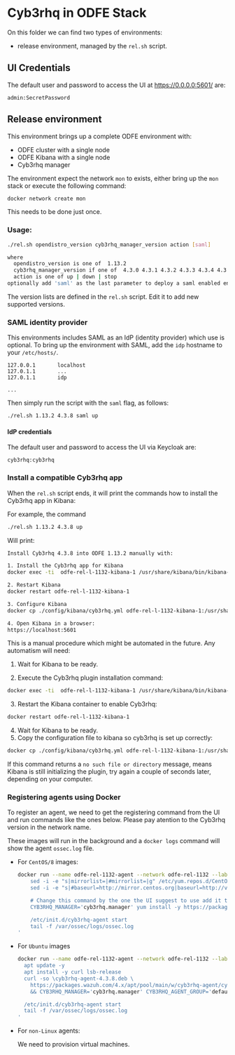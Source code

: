 # Cyb3rhq in ODFE Stack

On this folder we can find two types of environments:

 * release environment, managed by the `rel.sh` script.
 <!-- * prerelease environment managed by the `pre.sh` script. -->

##  UI Credentials

The default user and password to access the UI at https://0.0.0.0:5601/ are:

```
admin:SecretPassword
```

## Release environment

This environment brings up a complete ODFE environment with:
 - ODFE cluster with a single node
 - ODFE Kibana with a single node
 - Cyb3rhq manager

The environment expect the network `mon` to exists, either bring up the
`mon` stack or execute the following command:

```bash
docker network create mon
```

This needs to be done just once.

### Usage:

```bash
./rel.sh opendistro_version cyb3rhq_manager_version action [saml]

where
  opendistro_version is one of  1.13.2
  cyb3rhq_manager_version if one of  4.3.0 4.3.1 4.3.2 4.3.3 4.3.4 4.3.5 4.3.6 4.3.7 4.3.8
  action is one of up | down | stop
optionally add 'saml' as the last parameter to deploy a saml enabled environment
```

The version lists are defined in the `rel.sh` script. Edit it to add new
supported versions.

### SAML identity provider


This environments includes SAML as an IdP (identity provider) which use is optional.
To bring up the environment with SAML, add the `idp` hostname to your `/etc/hosts/`.

```apacheconf
127.0.0.1       localhost
127.0.1.1       ...
127.0.1.1       idp

...
```

Then simply run the script with the `saml` flag, as follows:

```bash
./rel.sh 1.13.2 4.3.8 saml up
```
####  IdP credentials

The default user and password to access the UI via Keycloak are:

```
cyb3rhq:cyb3rhq
```

### Install a compatible Cyb3rhq app

When the `rel.sh` script ends, it will print the commands how to install the 
Cyb3rhq app in Kibana:

For example, the command

```bash
./rel.sh 1.13.2 4.3.8 up
```

Will print:

```bash
Install Cyb3rhq 4.3.8 into ODFE 1.13.2 manually with:

1. Install the Cyb3rhq app for Kibana
docker exec -ti  odfe-rel-l-1132-kibana-1 /usr/share/kibana/bin/kibana-plugin install https://packages.wazuh.com/4.x/ui/kibana/cyb3rhq_kibana-4.3.8_7.10.2-1.zip

2. Restart Kibana
docker restart odfe-rel-l-1132-kibana-1

3. Configure Kibana
docker cp ./config/kibana/cyb3rhq.yml odfe-rel-l-1132-kibana-1:/usr/share/kibana/data/cyb3rhq/config/

4. Open Kibana in a browser:
https://localhost:5601
```

This is a manual procedure which might be automated in the future. Any 
automatism will need:

1. Wait for Kibana to be ready.

2. Execute the Cyb3rhq plugin installation command:

```bash
docker exec -ti  odfe-rel-l-1132-kibana-1 /usr/share/kibana/bin/kibana-plugin install https://packages.wazuh.com/4.x/ui/kibana/cyb3rhq_kibana-4.3.8_7.10.2-1.zip
```

3. Restart the Kibana container to enable Cyb3rhq:

```bash
docker restart odfe-rel-l-1132-kibana-1
```

4. Wait for Kibana to be ready.
5. Copy the configuration file to kibana so cyb3rhq is set up correctly:

```bash
docker cp ./config/kibana/cyb3rhq.yml odfe-rel-l-1132-kibana-1:/usr/share/kibana/data/cyb3rhq/config/
```

If this command returns a `no such file or directory` message, means Kibana is 
still initializing the plugin, try again a couple of seconds later, depending 
on your computer.

### Registering agents using Docker

To register an agent, we need to get the registering command from the UI and 
run commands like the ones below. Please pay atention to the Cyb3rhq version in 
the network name.

These images will run in the background and a `docker logs` command will show 
the agent `ossec.log` file.

- For `CentOS/8` images:
  ```bash
  docker run --name odfe-rel-1132-agent --network odfe-rel-1132 --label com.docker.compose.project=odfe-rel-1132 -d centos:8 bash -c '
      sed -i -e "s|mirrorlist=|#mirrorlist=|g" /etc/yum.repos.d/CentOS-*
      sed -i -e "s|#baseurl=http://mirror.centos.org|baseurl=http://vault.centos.org|g" /etc/yum.repos.d/CentOS-*

      # Change this command by the one the UI suggest to use add it the -y and remove the sudo
      CYB3RHQ_MANAGER='cyb3rhq.manager' yum install -y https://packages.wazuh.com/4.x/yum5/x86_64/cyb3rhq-agent-4.3.8-1.el5.x86_64.rpm

      /etc/init.d/cyb3rhq-agent start
      tail -f /var/ossec/logs/ossec.log
  '
  ```

- For `Ubuntu` images
  ```bash
  docker run --name odfe-rel-1132-agent --network odfe-rel-1132 --label com.docker.compose.project=odfe-rel-1132 -d ubuntu:20.04 bash -c '
    apt update -y
    apt install -y curl lsb-release
    curl -so \cyb3rhq-agent-4.3.8.deb \
      https://packages.wazuh.com/4.x/apt/pool/main/w/cyb3rhq-agent/cyb3rhq-agent_4.3.8-1_amd64.deb \
      && CYB3RHQ_MANAGER='cyb3rhq.manager' CYB3RHQ_AGENT_GROUP='default' dpkg -i ./cyb3rhq-agent-4.3.8.deb

    /etc/init.d/cyb3rhq-agent start
    tail -f /var/ossec/logs/ossec.log
  '
  ```

- For `non-Linux` agents:
  
  We need to provision virtual machines.
